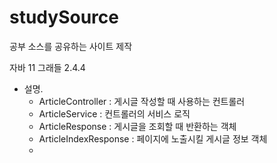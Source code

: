# studySource
공부 소스를 공유하는 사이트 제작

자바 11
그래들
2.4.4

* 설명.
    * ArticleController : 게시글 작성할 때 사용하는 컨트롤러
    * ArticleService : 컨트롤러의 서비스 로직 
    * ArticleResponse : 게시글을 조회할 때 반환하는 객체
    * ArticleIndexResponse : 페이지에 노출시킬 게시글 정보 객체
    * 


